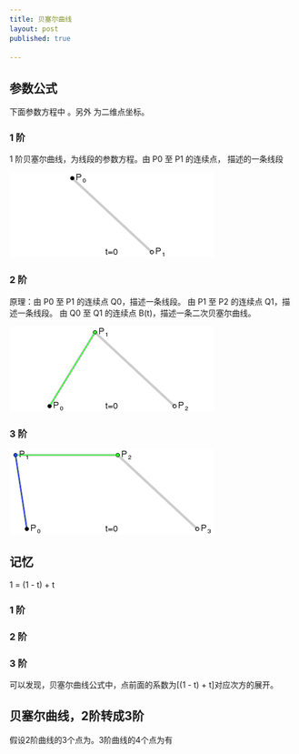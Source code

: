 ```yaml
---
title: 贝塞尔曲线
layout: post
published: true

---
```


参数公式
--------
下面参数方程中 <script type="math/tex;">t \in [0, 1]</script>。另外 <script type="math/tex;">P_0,~P_1,~P_2</script> 为二维点坐标。

### 1 阶
<script type="math/tex;">
B(t) = (1 - t)P_0 + tP_1
</script>
1 阶贝塞尔曲线，为线段的参数方程。由 P0 至 P1 的连续点， 描述的一条线段

![Bezier_1](/media/files/bezier/Bezier_1.gif)

### 2 阶
<script type="math/tex;">
B(t) = (1 - t)^2P_0 + 2(1 - t)tP_1 + t^2P_2
</script>

原理：由 P0 至 P1 的连续点 Q0，描述一条线段。 
      由 P1 至 P2 的连续点 Q1，描述一条线段。 
      由 Q0 至 Q1 的连续点 B(t)，描述一条二次贝塞尔曲线。
      
![Bezier_2](/media/files/bezier/Bezier_2.gif)

### 3 阶
<script type="math/tex;">
B(t) = (1 - t)^3P_0 + 3(1 - t)^2tP_1 + 3(1 - t)t^2P_2 + t ^ 3P_3
</script>

![Bezier_3](/media/files/bezier/Bezier_3.gif)


记忆
-------
1 = (1 - t) + t

### 1 阶
<script type="math/tex;">
[(1 - t) + t]^1 = (1 - t) + t
</script>

### 2 阶
<script type="math/tex;">
[(1 - t) + t]^2 = (1 - t)^2 + 2(1 - t)t + t^2
</script>

### 3 阶
<script type="math/tex;">
[(1 - t) + t]^3 = (1 - t)^3 + 3(1 - t)^2t + 3(1 - t)t^2 + t ^ 3
</script>

可以发现，贝塞尔曲线公式中，点前面的系数为[(1 - t) + t]对应次方的展开。

贝塞尔曲线，2阶转成3阶
--------
假设2阶曲线的3个点为<script type="math/tex;">P_0,~P_1,~P_2</script>。3阶曲线的4个点为<script type="math/tex;">Q_0,~Q_1,~Q_2,~Q_3</script>有
<script type="math/tex;">
Q_0 = P_0\\
Q_1 = P_0 + \frac23(P_1 - P_0)\\
Q_2 = P_2 + \frac23(P_1 - P_2)\\
Q_3 = P_2
</script>


	  
